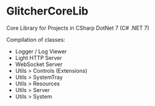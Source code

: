 # GlitcherCoreLib

Core Library for Projects in CSharp DotNet 7 (C# .NET 7)

Compilation of classes: 
- Logger / Log Viewer
- Light HTTP Server
- WebSocket Server
- Utils > Controls (Extensions)
- Utils > SystemTray
- Utils > Resources
- Utils > Server
- Utils > System
